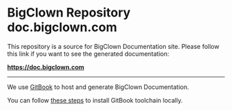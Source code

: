 # BigClown Repository doc.bigclown.com

This repository is a source for BigClown Documentation site.
Please follow this link if you want to see the generated documentation:

**https://doc.bigclown.com**

---

We use [GitBook](https://www.gitbook.com) to host and generate BigClown Documentation.

You can follow [these steps](https://toolchain.gitbook.com/setup.html) to install GitBook toolchain locally.
